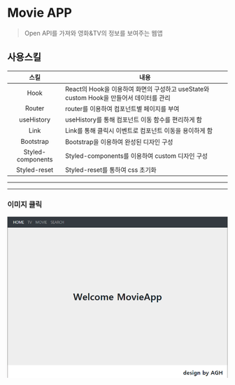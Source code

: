 # Movie APP
> Open API를 가져와 영화&TV의 정보를 보여주는 웹앱

## 사용스킬
스킬 | 내용
:--: |--
Hook | React의 Hook을 이용하여 화면의 구성하고 useState와 custom Hook을 만들어서 데이터를 관리
Router | router를 이용하여 컴포넌트별 페이지를 부여
useHistory | useHistory를 통해 컴포넌트 이동 함수를 편리하게 함
Link | Link를 통해 클릭시 이벤트로 컴포넌트 이동을 용이하게 함
Bootstrap | Bootstrap을 이용하여 완성된 디자인 구성
Styled-components | Styled-components를 이용하여 custom 디자인 구성
Styled-reset | Styled-reset를 통하여 css 초기화

___
___
### 이미지 클릭
<a href="https://github.com/Ahn-GiHwan" title="네이버로 이동!"
target="_blank">![movieApp](https://github.com/Ahn-GiHwan/movie_app/blob/master/public/movieApp.PNG?raw=true)</a>  

